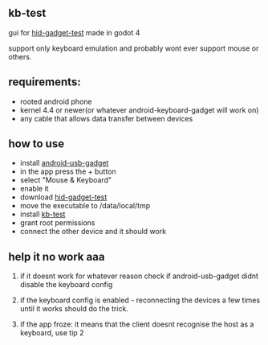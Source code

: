 
## kb-test

gui for [hid-gadget-test](https://github.com/pelya/android-keyboard-gadget/blob/master/hid-gadget-test/hid-gadget-test) made in godot 4

support only keyboard emulation and probably wont ever support mouse or others.
 
## requirements:
* rooted android phone
* kernel 4.4 or newer(or whatever android-keyboard-gadget will work on)
* any cable that allows data transfer between devices

## how to use
* install [android-usb-gadget](https://github.com/tejado/android-usb-gadget)
* in the app press the + button
* select "Mouse & Keyboard"
* enable it
* download [hid-gadget-test](https://github.com/pelya/android-keyboard-gadget/blob/master/hid-gadget-test/hid-gadget-test?raw=true)
* move the executable to /data/local/tmp
* install [kb-test](https://github.com/SanekGamer007/kb-test/releases/download/v1.0.0/kb-test.apk)
* grant root permissions
* connect the other device and it should work

## help it no work aaa
1. if it doesnt work for whatever reason check if android-usb-gadget didnt disable the keyboard config

2. if the keyboard config is enabled - reconnecting the devices a few times until it works should do the trick.

3. if the app froze: it means that the client doesnt recognise the host as a keyboard, use tip 2
